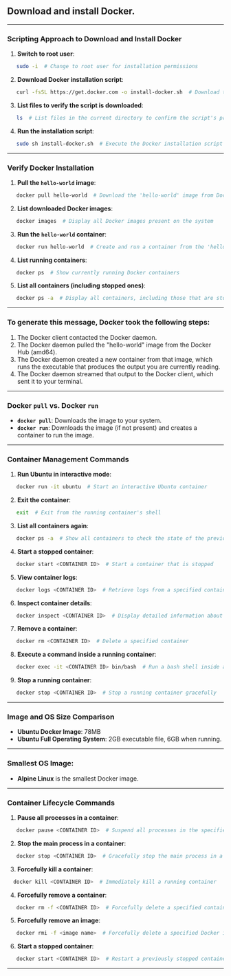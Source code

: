## Download and install Docker.

---

### **Scripting Approach to Download and Install Docker**

1. **Switch to root user**:
```bash
   sudo -i  # Change to root user for installation permissions
```

2. **Download Docker installation script**:
```bash
   curl -fsSL https://get.docker.com -o install-docker.sh  # Download the Docker installation script
```

3. **List files to verify the script is downloaded**:
```bash
   ls  # List files in the current directory to confirm the script's presence
```

4. **Run the installation script**:
```bash
   sudo sh install-docker.sh  # Execute the Docker installation script
```

---


### **Verify Docker Installation**

1. **Pull the `hello-world` image**:
```bash
   docker pull hello-world  # Download the 'hello-world' image from Docker Hub
```

2. **List downloaded Docker images**:
```bash
   docker images  # Display all Docker images present on the system
```

3. **Run the `hello-world` container**:
```bash
   docker run hello-world  # Create and run a container from the 'hello-world' image
```

4. **List running containers**:
```bash
   docker ps  # Show currently running Docker containers
```

5. **List all containers (including stopped ones)**:
```bash
   docker ps -a  # Display all containers, including those that are stopped
```

---

### **To generate this message, Docker took the following steps:**

1. The Docker client contacted the Docker daemon.
2. The Docker daemon pulled the "hello-world" image from the Docker Hub (amd64).
3. The Docker daemon created a new container from that image, which runs the executable that produces the output you are currently reading.
4. The Docker daemon streamed that output to the Docker client, which sent it to your terminal.

---

### **Docker `pull` vs. Docker `run`**

- **`docker pull`**: Downloads the image to your system.
- **`docker run`**: Downloads the image (if not present) and creates a container to run the image.

---

### **Container Management Commands**

1. **Run Ubuntu in interactive mode**:
```bash
   docker run -it ubuntu  # Start an interactive Ubuntu container
```

2. **Exit the container**:
```bash
   exit  # Exit from the running container's shell
```

3. **List all containers again**:
```bash
   docker ps -a  # Show all containers to check the state of the previously started container
```

4. **Start a stopped container**:
```bash
   docker start <CONTAINER ID>  # Start a container that is stopped
```

5. **View container logs**:
```bash
   docker logs <CONTAINER ID>  # Retrieve logs from a specified container
```

6. **Inspect container details**:
```bash
   docker inspect <CONTAINER ID>  # Display detailed information about a container
```

7. **Remove a container**:
```bash
   docker rm <CONTAINER ID>  # Delete a specified container
```

8. **Execute a command inside a running container**:
```bash
   docker exec -it <CONTAINER ID> bin/bash  # Run a bash shell inside a running container
```

9. **Stop a running container**:
```bash
   docker stop <CONTAINER ID>  # Stop a running container gracefully
```

---

### **Image and OS Size Comparison**

- **Ubuntu Docker Image**: 78MB  
- **Ubuntu Full Operating System**: 2GB executable file, 6GB when running.

---

### **Smallest OS Image**:  
- **Alpine Linux** is the smallest Docker image.

---
### **Container Lifecycle Commands**

1. **Pause all processes in a container**:
```bash
   docker pause <CONTAINER ID>  # Suspend all processes in the specified container
```

2. **Stop the main process in a container**:
```bash
   docker stop <CONTAINER ID>  # Gracefully stop the main process in a specified container
```

3. **Forcefully kill a container**:
 ```bash
   docker kill <CONTAINER ID>  # Immediately kill a running container
```

4. **Forcefully remove a container**:
```bash
   docker rm -f <CONTAINER ID>  # Forcefully delete a specified container
```

5. **Forcefully remove an image**:
```bash
   docker rmi -f <image name>  # Forcefully delete a specified Docker image
```

6. **Start a stopped container**:
```bash
   docker start <CONTAINER ID>  # Restart a previously stopped container
```

---